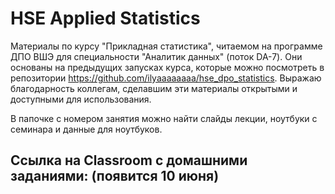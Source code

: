 # HSE Applied Statistics
Материалы по курсу "Прикладная статистика", читаемом на программе ДПО ВШЭ для специальности "Аналитик данных" (поток DA-7). Они основаны на предыдущих запусках курса, которые можно посмотреть в репозитории https://github.com/ilyaaaaaaaa/hse_dpo_statistics. Выражаю благодарность коллегам, сделавшим эти материалы открытыми и доступными для использования.

В папочке с номером занятия можно найти слайды лекции, ноутбуки с семинара и данные для ноутбуков.

## Ссылка на Classroom c домашними заданиями: (появится 10 июня)
